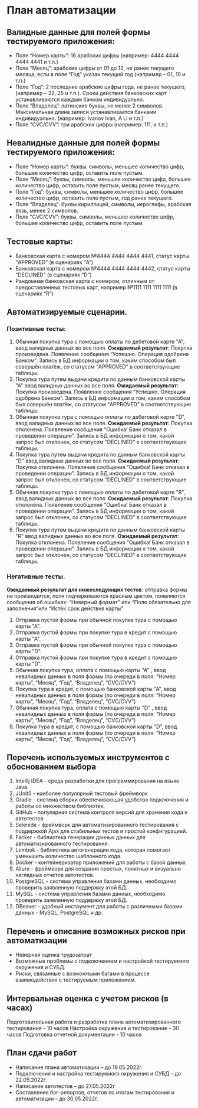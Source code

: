 # План автоматизации
## Валидные данные для полей формы тестируемого приложения:
* Поле “Номер карты”: 16 арабских цифры (например: 4444 4444 4444 4441 и т.п.)
* Поле “Месяц”: арабские цифры от 01 до 12, не ранее текущего месяца, если в поле “Год” указан текущий год (например – 01, 10 и т.п.)
* Поле “Год”: 2 последние арабские цифры года, не ранее текущего, (например – 22, 25 и т.п.). Сроки действия банковских карт устанавливаются каждым банком индивидуально.
* Поле “Владелец”: латинские буквы,  не менее 2 символов. Максимальная длина записи устанавливается банками индивидуально. (например: Ivanov Ivan, A Li и т.п.)
* Поле “CVC/CVV”: три арабских цифры (например: 111, и т.п.)         
## Невалидные данные для полей формы тестируемого приложения:
* Поле “Номер карты”: буквы, символы, меньшее количество цифр, большее количество  цифр, оставить поле пустым.
* Поле “Месяц”: буквы, символы, меньшее количество цифр, большее количество  цифр, оставить поле пустым, месяц ранее текущего.
* Поле “Год”: буквы, символы, меньшее количество цифр, большее количество  цифр, оставить поле пустым, год ранее текущего.
* Поле “Владелец”: буквы кириллицей, символы, иероглифы, арабская вязь, менее 2 символов.
* Поле “CVC/CVV”: буквы, символы, меньшее количество цифр, большее количество  цифр, оставить поле пустым.
## Тестовые карты:
* Банковская карта с номером №4444 4444 4444 4441, статус карты “APPROVED” (в сценариях “A”)
* Банковская карта с номером №4444 4444 4444 4442, статус карты “DECLINED” (в сценариях “D”)
* Рандомная банковская карта с номером, отличным от предоставленных тестовых карт, например №1111 1111 1111 1111 (в сценариях “R”)
## Автоматизируемые сценарии.
### Позитивные тесты:
1. Обычная покупка тура с помощью оплаты по дебетовой карте "А",  ввод валидных данных во все поля.
**Ожидаемый результат**: Покупка произведена. Появление сообщения “Успешно. Операция одобрена Банком”. Запись в БД информации о том, каким способом был совершён платёж, со статусом “APPROVED” в соответствующие таблицы.
2. Покупка тура путем выдачи кредита по данным банковской карты "А" ввод валидных данных во все поля.
**Ожидаемый результат**: Покупка произведена. Появление сообщения “Успешно. Операция одобрена Банком”. Запись в БД информации о том, каким способом был совершён платёж, со статусом “APPROVED” в соответствующие таблицы.
3. Обычная покупка тура с помощью оплаты по дебетовой карте "D",  ввод валидных данных во все поля.
**Ожидаемый результат**: Покупка отклонена. Появление сообщения “Ошибка! Банк отказал в проведении операции”. Запись в БД информации о том, какой запрос был отклонен, со статусом “DECLINED” в соответствующие таблицы.
4. Покупка тура путем выдачи кредита по данным банковской карты "D" ввод валидных данных во все поля.
**Ожидаемый результат**: Покупка отклонена. Появление сообщения “Ошибка! Банк отказал в проведении операции”. Запись в БД информации о том, какой запрос был отклонен, со статусом “DECLINED” в соответствующие таблицы.
5. Обычная покупка тура с помощью оплаты по дебетовой карте "R",  ввод валидных данных во все поля.
**Ожидаемый результат**: Покупка отклонена. Появление сообщения “Ошибка! Банк отказал в проведении операции”. Запись в БД информации о том, какой запрос был отклонен, со статусом “DECLINED” в соответствующие таблицы.
6. Покупка тура путем выдачи кредита по данным банковской карты "R" ввод валидных данных во все поля.
**Ожидаемый результат**: Покупка отклонена. Появление сообщения “Ошибка! Банк отказал в проведении операции”. Запись в БД информации о том, какой запрос был отклонен, со статусом “DECLINED” в соответствующие таблицы.
### Негативные тесты.
**Ожидаемый результат для нижеследующих тестов**: отправка формы не производится, поля подчеркиваются красным цветом, появляются сообщения об ошибках: “Неверный формат” или “Поле обязательно для заполнения”или “Истёк срок действия карты”
1. Отправка пустой формы при обычной покупке тура с помощью карты "А".
2. Отправка пустой формы при покупке тура в кредит с помощью карты "А".
3. Отправка пустой формы при обычной покупке тура с помощью карты "D".
4. Отправка пустой формы при покупке тура в кредит с помощью карты "D".
5. Обычная покупка тура, оплата с помощью карты "А" , ввод невалидных данных в поля формы (по очереди в поля: “Номер карты”, “Месяц”, “Год”, “Владелец”,  “CVC/CVV”)
6. Покупка тура в кредит, с помощью банковской карты "А", ввод невалидных данных в поля формы (по очереди в поля: “Номер карты”, “Месяц”, “Год”, “Владелец”,  “CVC/CVV”)
7. Обычная покупка тура, оплата с помощью карты "D" , ввод невалидных данных в поля формы (по очереди в поля: “Номер карты”, “Месяц”, “Год”, “Владелец”,  “CVC/CVV”)
8. Покупка тура в кредит, с помощью банковской карты "D", ввод невалидных данных в поля формы (по очереди в поля: “Номер карты”, “Месяц”, “Год”, “Владелец”,  “CVC/CVV”)
## Перечень используемых инструментов с обоснованием выбора
1. Intellij IDEA - среда разработки для программирования на языке Java.
2. JUnit5 - наиболее популярный тестовый фреймворк
3. Gradle - система сборки обеспечивающая удобство подключения и работы со множеством библиотек.
4. GitHub - популярная система контроля версий для хранения кода и автотестов
5. Selenide - фреймворк для автоматизированного тестирования с поддержкой Ajax для стабильных тестов и простой конфигурацией.
6. Facker - библиотека генерации данных данных для автоматизированного тестирования.
7. Lombok - библиотека автогенерации кода, которая помогает уменьшить количество шаблонного кода.
8. Docker - контейнеризатор приложений для работы с базой данных
9. Allure - фреймворк для создания простых, понятных и визуально наглядных отчетов автотестов.
10. PostgreSQL - система управления базами данных, необходимо проверить заявленную поддержку этой БД.
11. MySQL - система управления базами данных, необходимо проверить заявленную поддержку этой БД.
12. DBeaver - удобный инструмент для работы с различными базами данных - MySQL, PostgreSQL и др. 
## Перечень и описание возможных рисков при автоматизации
* Неверная оценка трудозатрат
* Возможные проблемы с подключением и настройкой тестируемого окружения и СУБД.
* Риски, связанные с возможными багами в процессе взаимодействия с тестируемым приложением.
## Интервальная оценка с учетом рисков (в часах)
Подготовительная работа и разработка плана автоматизированного тестирования - 10 часов
Настройка окружения и тестирование - 30 часов
Подготовка отчетной документации - 10 часов
## План сдачи работ
* Написание плана автоматизации – до 19.05.2022г.
* Подключение и настройка тестируемого окружения и СУБД – до 22.05.2022г.
* Написание автотестов – до 27.05.2022г
* Составление баг-репортов, отчетов по итогам тестирования и автоматизации – до 30.05.2022г.
